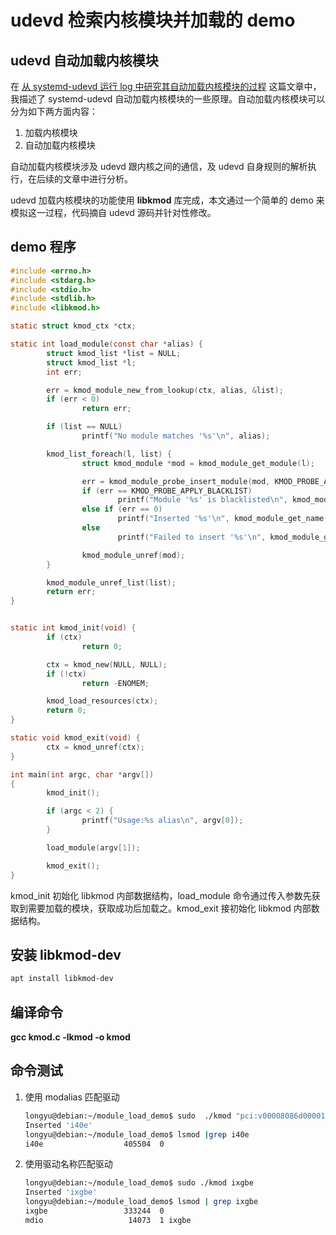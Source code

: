 # udevd 检索内核模块并加载的 demo
## udevd 自动加载内核模块
在 [从 systemd-udevd 运行 log 中研究其自动加载内核模块的过程](https://blog.csdn.net/Longyu_wlz/article/details/121109303) 这篇文章中，我描述了 systemd-udevd 自动加载内核模块的一些原理。自动加载内核模块可以分为如下两方面内容：
1. 加载内核模块
2. 自动加载内核模块

自动加载内核模块涉及 udevd 跟内核之间的通信，及 udevd 自身规则的解析执行，在后续的文章中进行分析。

udevd 加载内核模块的功能使用 **libkmod** 库完成，本文通过一个简单的 demo 来模拟这一过程，代码摘自 udevd 源码并针对性修改。

## demo 程序
```c
#include <errno.h>
#include <stdarg.h>
#include <stdio.h>
#include <stdlib.h>
#include <libkmod.h>

static struct kmod_ctx *ctx;

static int load_module(const char *alias) {
        struct kmod_list *list = NULL;
        struct kmod_list *l;
        int err;

        err = kmod_module_new_from_lookup(ctx, alias, &list);
        if (err < 0)
                return err;

        if (list == NULL)
                printf("No module matches '%s'\n", alias);

        kmod_list_foreach(l, list) {
                struct kmod_module *mod = kmod_module_get_module(l);

                err = kmod_module_probe_insert_module(mod, KMOD_PROBE_APPLY_BLACKLIST, NULL, NULL, NULL, NULL);
                if (err == KMOD_PROBE_APPLY_BLACKLIST)
                        printf("Module '%s' is blacklisted\n", kmod_module_get_name(mod));
                else if (err == 0)
                        printf("Inserted '%s'\n", kmod_module_get_name(mod));
                else
                        printf("Failed to insert '%s'\n", kmod_module_get_name(mod));

                kmod_module_unref(mod);
        }

        kmod_module_unref_list(list);
        return err;
}


static int kmod_init(void) {
        if (ctx)
                return 0;

        ctx = kmod_new(NULL, NULL);
        if (!ctx)
                return -ENOMEM;

        kmod_load_resources(ctx);
        return 0;
}

static void kmod_exit(void) {
        ctx = kmod_unref(ctx);
}

int main(int argc, char *argv[])
{
        kmod_init();

        if (argc < 2) {
                printf("Usage:%s alias\n", argv[0]);
        }

        load_module(argv[1]);

        kmod_exit();
}
```
kmod_init 初始化 libkmod 内部数据结构，load_module 命令通过传入参数先获取到需要加载的模块，获取成功后加载之。kmod_exit 接初始化 libkmod 内部数据结构。
## 安装 libkmod-dev
```bash
apt install libkmod-dev
```

## 编译命令

**gcc kmod.c -lkmod -o kmod**

## 命令测试
1. 使用 modalias 匹配驱动
	```bash
	longyu@debian:~/module_load_demo$ sudo  ./kmod "pci:v00008086d0000158Bsv*sd*bc*sc*i*"
	Inserted 'i40e'
	longyu@debian:~/module_load_demo$ lsmod |grep i40e
	i40e                  405504  0
	```
2. 使用驱动名称匹配驱动
	```bash
	longyu@debian:~/module_load_demo$ sudo ./kmod ixgbe
	Inserted 'ixgbe'
	longyu@debian:~/module_load_demo$ lsmod | grep ixgbe
	ixgbe                 333244  0
	mdio                   14073  1 ixgbe
	```

